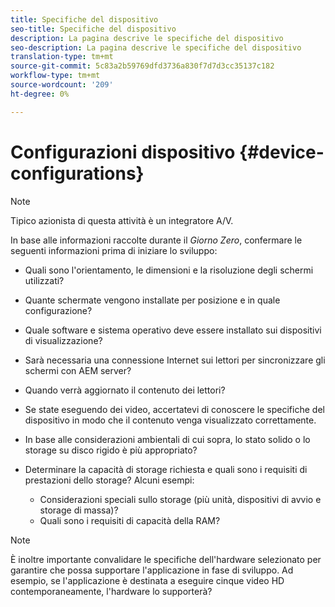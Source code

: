 ```yaml
---
title: Specifiche del dispositivo
seo-title: Specifiche del dispositivo
description: La pagina descrive le specifiche del dispositivo
seo-description: La pagina descrive le specifiche del dispositivo
translation-type: tm+mt
source-git-commit: 5c83a2b59769dfd3736a830f7d7d3cc35137c182
workflow-type: tm+mt
source-wordcount: '209'
ht-degree: 0%

---
```



# Configurazioni dispositivo {#device-configurations}

>[!NOTE]
>
>Tipico azionista di questa attività è un integratore A/V.

In base alle informazioni raccolte durante il *Giorno Zero*, confermare le seguenti informazioni prima di iniziare lo sviluppo:

* Quali sono l&#39;orientamento, le dimensioni e la risoluzione degli schermi utilizzati?

* Quante schermate vengono installate per posizione e in quale configurazione?

* Quale software e sistema operativo deve essere installato sui dispositivi di visualizzazione?

* Sarà necessaria una connessione Internet sui lettori per sincronizzare gli schermi con AEM server?

* Quando verrà aggiornato il contenuto dei lettori?

* Se state eseguendo dei video, accertatevi di conoscere le specifiche del dispositivo in modo che il contenuto venga visualizzato correttamente.

* In base alle considerazioni ambientali di cui sopra, lo stato solido o lo storage su disco rigido è più appropriato?

* Determinare la capacità di storage richiesta e quali sono i requisiti di prestazioni dello storage? Alcuni esempi:
   * Considerazioni speciali sullo storage (più unità, dispositivi di avvio e storage di massa)?
   * Quali sono i requisiti di capacità della RAM?


>[!NOTE]
>
>È inoltre importante convalidare le specifiche dell&#39;hardware selezionato per garantire che possa supportare l&#39;applicazione in fase di sviluppo. Ad esempio, se l&#39;applicazione è destinata a eseguire cinque video HD contemporaneamente, l&#39;hardware lo supporterà?

